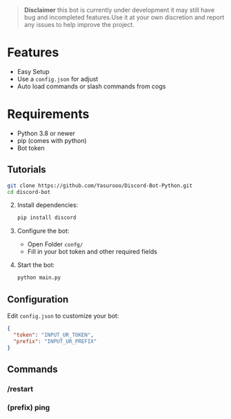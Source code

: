 > **Disclaimer**
this bot is currently under development it may still have bug and incompleted features.Use it at your own discretion and report any issues to help improve the project.

# Features
- Easy Setup
- Use a `config.json` for adjust
- Auto load commands or slash commands from cogs

# Requirements
- Python 3.8 or newer
- pip (comes with python)
- Bot token

## Tutorials
   ```bash
   git clone https://github.com/Yasurooo/Discord-Bot-Python.git
   cd discord-bot
   ```

2. Install dependencies:
   ```bash
   pip install discord
   ```

3. Configure the bot:
   - Open Folder `confg/`
   - Fill in your bot token and other required fields

4. Start the bot:
   ```bash
   python main.py
   ```

## Configuration

Edit `config.json` to customize your bot:

```json
{
  "token": "INPUT_UR_TOKEN",
  "prefix": "INPUT_UR_PREFIX"
}
```

## Commands

### /restart
### (prefix) ping
